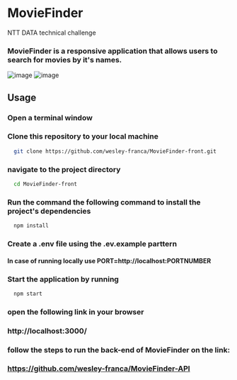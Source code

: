 # MovieFinder
NTT DATA  technical challenge 

<h3>MovieFinder is a responsive application that allows users to search for movies by it's names.</h3>

![image](https://user-images.githubusercontent.com/106840825/224202424-002c614e-272b-4e16-989b-9cdaa2c7b1e5.png)
![image](https://user-images.githubusercontent.com/106840825/224202138-9db63146-1828-4b70-b129-858876aa25ee.png)

## Usage

<h3>Open a terminal window</h3>
<h3>Clone this repository to your local machine</h3> 
  
```bash
  git clone https://github.com/wesley-franca/MovieFinder-front.git
``` 

<h3>navigate to the project directory</h3>

```bash
  cd MovieFinder-front
``` 
  
<h3>Run the command the following command to install the project's dependencies</h3>

```bash
  npm install
``` 

<h3>Create a .env file using the .ev.example parttern</h3>

<h4>In case of running locally use PORT=http://localhost:PORTNUMBER</h4>
  
<h3>Start the application by running</h3>

```bash
  npm start
```

<h3>open the following link in your browser<h3/>

http://localhost:3000/

<h3>follow the steps to run the back-end of MovieFinder on the link:<h3/>
 
https://github.com/wesley-franca/MovieFinder-API

  
  
